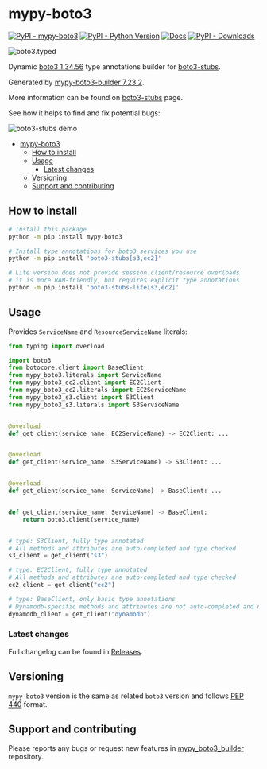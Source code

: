 <a id="mypy-boto3"></a>

# mypy-boto3

[![PyPI - mypy-boto3](https://img.shields.io/pypi/v/mypy-boto3.svg?color=blue)](https://pypi.org/project/mypy-boto3)
[![PyPI - Python Version](https://img.shields.io/pypi/pyversions/mypy-boto3.svg?color=blue)](https://pypi.org/project/mypy-boto3)
[![Docs](https://img.shields.io/readthedocs/boto3-stubs.svg?color=blue)](https://youtype.github.io/boto3_stubs_docs/)
[![PyPI - Downloads](https://static.pepy.tech/badge/mypy-boto3)](https://pepy.tech/project/mypy-boto3)

![boto3.typed](https://github.com/youtype/mypy_boto3_builder/raw/main/logo.png)

Dynamic
[boto3 1.34.56](https://boto3.amazonaws.com/v1/documentation/api/1.34.56/index.html)
type annotations builder for
[boto3-stubs](https://pypi.org/project/boto3-stubs/).

Generated by
[mypy-boto3-builder 7.23.2](https://github.com/youtype/mypy_boto3_builder).

More information can be found on
[boto3-stubs](https://pypi.org/project/boto3-stubs/) page.

See how it helps to find and fix potential bugs:

![boto3-stubs demo](https://github.com/youtype/mypy_boto3_builder/raw/main/demo.gif)

- [mypy-boto3](#mypy-boto3)
  - [How to install](#how-to-install)
  - [Usage](#usage)
    - [Latest changes](#latest-changes)
  - [Versioning](#versioning)
  - [Support and contributing](#support-and-contributing)

<a id="how-to-install"></a>

## How to install

```bash
# Install this package
python -m pip install mypy-boto3

# Install type annotations for boto3 services you use
python -m pip install 'boto3-stubs[s3,ec2]'

# Lite version does not provide session.client/resource overloads
# it is more RAM-friendly, but requires explicit type annotations
python -m pip install 'boto3-stubs-lite[s3,ec2]'
```

<a id="usage"></a>

## Usage

Provides `ServiceName` and `ResourceServiceName` literals:

```python
from typing import overload

import boto3
from botocore.client import BaseClient
from mypy_boto3.literals import ServiceName
from mypy_boto3_ec2.client import EC2Client
from mypy_boto3_ec2.literals import EC2ServiceName
from mypy_boto3_s3.client import S3Client
from mypy_boto3_s3.literals import S3ServiceName


@overload
def get_client(service_name: EC2ServiceName) -> EC2Client: ...


@overload
def get_client(service_name: S3ServiceName) -> S3Client: ...


@overload
def get_client(service_name: ServiceName) -> BaseClient: ...


def get_client(service_name: ServiceName) -> BaseClient:
    return boto3.client(service_name)


# type: S3Client, fully type annotated
# All methods and attributes are auto-completed and type checked
s3_client = get_client("s3")

# type: EC2Client, fully type annotated
# All methods and attributes are auto-completed and type checked
ec2_client = get_client("ec2")

# type: BaseClient, only basic type annotations
# Dynamodb-specific methods and attributes are not auto-completed and not type checked
dynamodb_client = get_client("dynamodb")
```

<a id="latest-changes"></a>

### Latest changes

Full changelog can be found in
[Releases](https://github.com/youtype/mypy_boto3_builder/releases).

<a id="versioning"></a>

## Versioning

`mypy-boto3` version is the same as related `boto3` version and follows
[PEP 440](https://www.python.org/dev/peps/pep-0440/) format.

<a id="support-and-contributing"></a>

## Support and contributing

Please reports any bugs or request new features in
[mypy_boto3_builder](https://github.com/youtype/mypy_boto3_builder/issues/)
repository.
